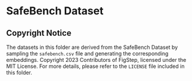 # SafeBench Dataset
## Copyright Notice
The datasets in this folder are derived from the SafeBench Dataset by sampling the `safebench.csv` file and generating the corresponding embeddings. Copyright 2023 Contributors of FigStep, licensed under the MIT License. For more details, please refer to the `LICENSE` file included in this folder.